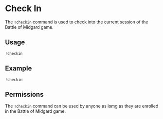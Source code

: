 # Check In

The `!checkin` command is used to check into the current session of the Battle of Midgard game.

## Usage

`!checkin`

## Example

`!checkin`

## Permissions

The `!checkin` command can be used by anyone as lomg as they are enrolled in the Battle of Midgard game.